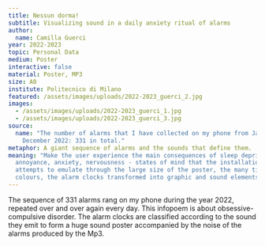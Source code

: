 ```yaml
---
title: Nessun dorma!
subtitle: Visualizing sound in a daily anxiety ritual of alarms
author:
  name: Camilla Guerci
year: 2022-2023
topic: Personal Data
medium: Poster
interactive: false
material: Poster, MP3
size: A0
institute: Politecnico di Milano
featured: /assets/images/uploads/2022-2023_guerci_2.jpg
images:
  - /assets/images/uploads/2022-2023_guerci_1.jpg
  - /assets/images/uploads/2022-2023_guerci_3.jpg
source:
  name: "The number of alarms that I have collected on my phone from January to
    December 2022: 331 in total."
metaphor: A giant sequence of alarms and the sounds that define them.
meaning: "Make the user experience the main consequences of sleep deprivation:
  annoyance, anxiety, nervousness - states of mind that the installation
  attempts to emulate through the large size of the poster, the many times and
  colours, the alarm clocks transformed into graphic and sound elements."
---
```

The sequence of 331 alarms rang on my phone during the year 2022, repeated over and over again every day. This infopoem is about obsessive-compulsive disorder. The alarm clocks are classified according to the sound they emit to form a huge sound poster accompanied by the noise of the alarms produced by the Mp3.
